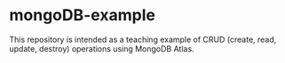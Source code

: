 # mongoDB-example
This repository is intended as a teaching example of CRUD (create, read, update, destroy) operations using MongoDB Atlas.
